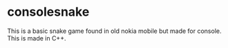 consolesnake
============

This is a basic snake game found in old nokia mobile but made for console.
This is made in C++.
